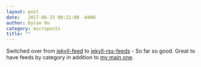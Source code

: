 ```yaml
---
layout: post
date:   2017-06-15 00:21:00 -0400
author: Dylan On
category: microposts
title: ""
---
```


Switched over from [jekyll-feed](https://github.com/jekyll/jekyll-feed) to [jekyll-rss-feeds](https://github.com/snaptortoise/jekyll-rss-feeds) - So far so good. Great to have feeds by category in addition to [my main one](https://dylanon.com/feed.xml).